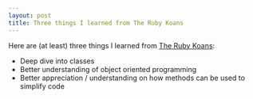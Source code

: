 ```yaml
---
layout: post
title: Three things I learned from The Ruby Koans
---
```


Here are (at least) three things I learned from [The Ruby Koans](http://rubykoans.com/):

- Deep dive into classes
- Better understanding of object oriented programming
- Better appreciation / understanding on how methods can be used to simplify code


